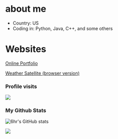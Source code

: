 # about me
- Country: US
- Coding in: Python, Java, C++, and some others
# Websites
[Online Portfolio](https://ailothh.github.io/website2/)


[Weather Satellite (browser version)](https://ailothh.github.io/Mock-Weather-Satellite/)

### Profile visits
<p> <img src="https://profile-counter.glitch.me/ailothh/count.svg" /> </p>  

### My Github Stats
![6hr's GitHub stats](https://github-readme-stats.vercel.app/api?username=ailothh&show_icons=true&theme=midnight-purple)

![](https://github-readme-stats.vercel.app/api/top-langs/?username=ailothh&hide=php&theme=midnight-purple)


